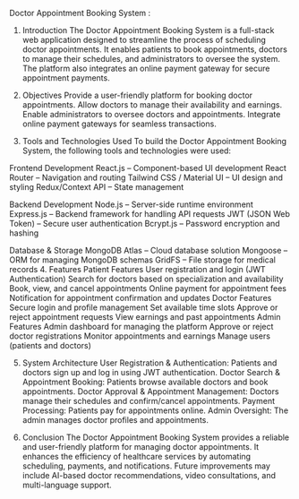 Doctor Appointment Booking System :
1. Introduction
The Doctor Appointment Booking System is a full-stack web application designed to streamline the process of scheduling doctor appointments. It enables patients to book appointments, doctors to manage their schedules, and administrators to oversee the system. The platform also integrates an online payment gateway for secure appointment payments.

2. Objectives
Provide a user-friendly platform for booking doctor appointments.
Allow doctors to manage their availability and earnings.
Enable administrators to oversee doctors and appointments.
Integrate online payment gateways for seamless transactions.

3. Tools and Technologies Used
To build the Doctor Appointment Booking System, the following tools and technologies were used:

Frontend Development
React.js – Component-based UI development
React Router – Navigation and routing
Tailwind CSS / Material UI – UI design and styling
Redux/Context API – State management

Backend Development
Node.js – Server-side runtime environment
Express.js – Backend framework for handling API requests
JWT (JSON Web Token) – Secure user authentication
Bcrypt.js – Password encryption and hashing

Database & Storage
MongoDB Atlas – Cloud database solution
Mongoose – ORM for managing MongoDB schemas
GridFS – File storage for medical records 
4. Features
Patient Features
User registration and login (JWT Authentication)
Search for doctors based on specialization and availability
Book, view, and cancel appointments
Online payment for appointment fees
Notification for appointment confirmation and updates
Doctor Features
Secure login and profile management
Set available time slots
Approve or reject appointment requests
View earnings and past appointments
Admin Features
Admin dashboard for managing the platform
Approve or reject doctor registrations
Monitor appointments and earnings
Manage users (patients and doctors)

5. System Architecture
User Registration & Authentication: Patients and doctors sign up and log in using JWT authentication.
Doctor Search & Appointment Booking: Patients browse available doctors and book appointments.
Doctor Approval & Appointment Management: Doctors manage their schedules and confirm/cancel appointments.
Payment Processing: Patients pay for appointments online.
Admin Oversight: The admin manages doctor profiles and appointments.

6. Conclusion
The Doctor Appointment Booking System provides a reliable and user-friendly platform for managing doctor appointments. It enhances the efficiency of healthcare services by automating scheduling, payments, and notifications. Future improvements may include AI-based doctor recommendations, video consultations, and multi-language support.
